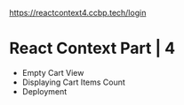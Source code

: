https://reactcontext4.ccbp.tech/login

# React Context Part | 4

- Empty Cart View
- Displaying Cart Items Count
- Deployment

